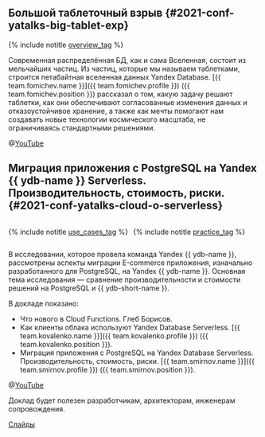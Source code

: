## Большой таблеточный взрыв {#2021-conf-yatalks-big-tablet-exp}

{% include notitle [overview_tag](../../tags.md#overview) %}

Современная распределённая БД, как и сама Вселенная, состоит из мельчайших частиц. Из частиц, которые мы называем таблетками, строится петабайтная вселенная данных Yandex Database. [{{ team.fomichev.name }}]({{ team.fomichev.profile }}) ({{ team.fomichev.position }}) рассказал о том, какую задачу решают таблетки, как они обеспечивают согласованные изменения данных и отказоустойчивое хранение, а также как мечты помогают нам создавать новые технологии космического масштаба, не ограничиваясь стандартными решениями.

@[YouTube](https://www.youtube.com/watch?v=Ay6_ffxK4us&t=7076s)

## Миграция приложения с PostgreSQL на Yandex {{ ydb-name }} Serverless. Производительность, стоимость, риски. {#2021-conf-yatalks-cloud-o-serverless}

<div style="display:flex; flex-direction: row; justify-content: flex-start; flex-wrap: wrap; column-gap: 10px;">

{% include notitle [use_cases_tag](../../tags.md#use_cases) %}

{% include notitle [practice_tag](../../tags.md#practice) %}

</div>

В исследовании, которое провела команда Yandex {{ ydb-name }}, рассмотрены аспекты миграции Е-commerce приложения, изначально разработанного для PostgreSQL, на Yandex {{ ydb-name }}. Основная тема исследования — сравнение производительности и стоимости решений на PostgreSQL и {{ ydb-short-name }}.

В докладе показано:

* Что нового в Cloud Functions. Глеб Борисов.
* Как клиенты облака используют Yandex Database Serverless. [{{ team.kovalenko.name }}]({{ team.kovalenko.profile }}) ({{ team.kovalenko.position }}).
* Миграция приложения с PostgreSQL на Yandex Database Serverless. Производительность, стоимость, риски. [{{ team.smirnov.name }}]({{ team.smirnov.profile }}) ({{ team.smirnov.position }}).

@[YouTube](https://www.youtube.com/watch?v=8bgtMxkduV8&t=3946s)

Доклад будет полезен разработчикам, архитекторам, инженерам сопровождения.

[Слайды](https://presentations.ydb.tech/2021/ru/about_cloud_postgresql_migration/presentation.pdf)